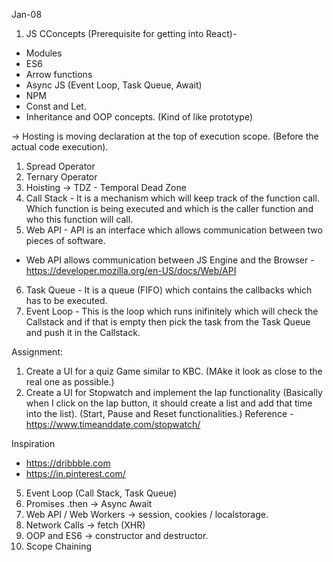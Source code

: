 Jan-08
1. JS CConcepts (Prerequisite for getting into React)- 
- Modules
- ES6
- Arrow functions
- Async JS (Event Loop, Task Queue, Await)
- NPM
- Const and Let.
- Inheritance and OOP concepts. (Kind of like prototype)

-> Hosting is moving declaration at the top of execution scope. (Before the actual code execution).

1. Spread Operator
2. Ternary Operator
3. Hoisting -> TDZ - Temporal Dead Zone
4. Call Stack - It is a mechanism which will keep track of the function call. Which function is being executed and which is the caller function and who this function will call.
5. Web API - API is an interface which allows communication between two pieces of software.
- Web API allows communication between JS Engine and the Browser - https://developer.mozilla.org/en-US/docs/Web/API
6. Task Queue - It is a queue (FIFO) which contains the callbacks which has to be executed.
7. Event Loop - This is the loop which runs inifinitely which will check the Callstack and if that is empty then pick the task from the Task Queue and push it in the Callstack.

Assignment:
1. Create a UI for a quiz Game similar to KBC. (MAke it look as close to the real one as possible.)
2. Create a UI for Stopwatch and implement the lap functionality (Basically when I click on the lap button, it should create a list and add that time into the list). (Start, Pause and Reset functionalities.)
Reference - https://www.timeanddate.com/stopwatch/

Inspiration 
- https://dribbble.com
- https://in.pinterest.com/


5. Event Loop (Call Stack, Task Queue)
6. Promises .then -> Async Await
7. Web API / Web Workers -> session, cookies / localstorage.
8. Network Calls -> fetch (XHR)
9. OOP and ES6 -> constructor and destructor.
3. Scope Chaining